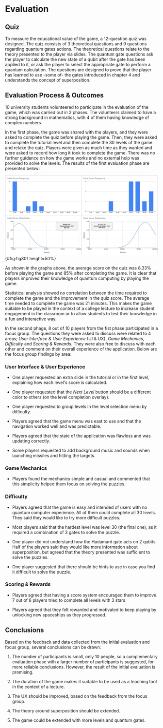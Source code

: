 # Evaluation

## Quiz

To measure the educational value of the game, a 12-question quiz was designed. The quiz consists of 3 theoretical questions and 9 questions regarding quantum gates actions. The theoretical questions relate to the theory presented to the player via slides. The quantum gate questions ask the player to calculate the new state of a qubit after the gate has been applied to it, or ask the player to select the appropriate gate to perform a quantum calculation. The questions are designed to prove that the player has learned to use -some of- the gates introduced in chapter 4 and understands the concept of superposition.

## Evaluation Process & Outcomes

10 university students volunteered to participate in the evaluation of the game, which was carried out in 2 phases. The volunteers claimed to have a strong background in mathematics, with 4 of them having knowledge of complex numbers.

In the first phase, the game was shared with the players, and they were asked to complete the quiz before playing the game. Then, they were asked to complete the tutorial level and then complete the 30 levels of the game and retake the quiz. Players were given as much time as they wanted and were asked to record how long it took to complete the game. There was no further guidance on how the game works and no external help was provided to solve the levels. The results of the first evaluation phase are presented below:

![Statistical Analysis](chapter-8/image001_evaluation.jpeg){#fig:fig801 height=50%}

As shown in the graphs above, the average score on the quiz was 8.33% before playing the game and 85% after completing the game. It is clear that players improved their knowledge of quantum computing by playing the game.

Statistical analysis showed no correlation between the time required to complete the game and the improvement in the quiz score. The average time needed to complete the game was 21 minutes. This makes the game suitable to be played in the context of a college lecture to increase student engagement in the classroom or to allow students to test their knowledge in a fun and interactive way.

In the second phage, 8 out of 10 players from the fist phase participated in a focus group. The questions they were asked to discuss were related to 4 areas; _User Interface & User Experience_ (UI & UX), _Game Mechanics_, _Difficulty_ and _Scoring & Rewards_. They were also free to discuss with each other and comment on their overall experience of the application. Below are the focus group findings by area:

### User Interface & User Experience

- One player requested an extra slide in the tutorial or in the first level, explaining how each level's score is calculated.

- One player requested that the _Next Level_ button should be a different color to others (on the level completion overlay).

- One player requested to group levels in the level selection menu by difficulty.

- Players agreed that the game menu was east to use and that the navigation worked well and was predictable.

- Players agreed that the state of the application was flawless and was updating correctly.

- Some players requested to add background music and sounds when launching missiles and hitting the targets.

### Game Mechanics

- Players found the mechanics simple and casual and commented that this simplicity helped them focus on solving the puzzles.

### Difficulty

- Players agreed that the game is easy and intended of users with no quantum computer experience. All of them could complete all 30 levels. They said they would like to try more difficult puzzles.

- Most players said that the hardest level was level 30 (the final one), as it required a combination of 3 gates to solve the puzzle.

- One player did not understand how the Hadamard gate acts on 2 qubits. Half of the players said they would like more information about superposition, but agreed that the theory presented was sufficient to solve the puzzles.

- One player suggested that there should be hints to use in case you find it difficult to solve the puzzle.

### Scoring & Rewards

- Players agreed that having a score system encouraged them to improve. 7 out of 8 players tried to complete all levels with 3 stars.

- Players agreed that they felt rewarded and motivated to keep playing by unlocking new spaceships as they progressed.

## Conclusions

Based on the feedback and data collected from the initial evaluation and focus group, several conclusions can be drawn:

1. The number of participants is small, only 10 people, so a complementary evaluation phase with a larger number of participants is suggested, for more reliable conclusions. However, the result of the initial evaluation is promising.

2. The duration of the game makes it suitable to be used as a teaching tool in the context of a lecture.

3. The UX should be improved, based on the feedback from the focus group.

4. The theory around superposition should be extended.

5. The game could be extended with more levels and quantum gates.
